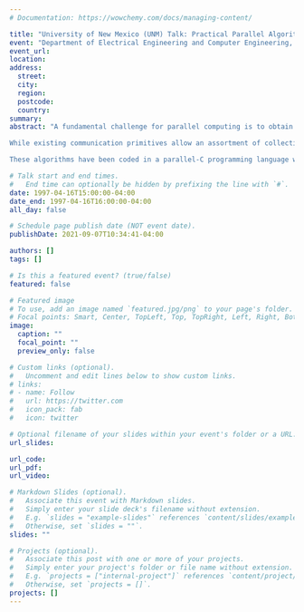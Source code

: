 ```yaml
---
# Documentation: https://wowchemy.com/docs/managing-content/

title: "University of New Mexico (UNM) Talk: Practical Parallel Algorithms for Combiantorial Problems, Data Communication, and Image Processing Applications"
event: "Department of Electrical Engineering and Computer Engineering, The University of New Mexico"
event_url:
location:
address:
  street:
  city:
  region:
  postcode:
  country:
summary:
abstract: "A fundamental challenge for parallel computing is to obtain high-level, architecture independet, algorithms which efficiently execute on general-purpose parallel machines. With the emergence of message passing standards such as MPI, it has become easier to design portable parallel algorithms making use of these primitives. We introduce our model for parallel computation and a number of techniques that allow us to derive scalable and efficient algorithms for data communication, solving combinatorial problems, and image processing applications.

While existing communication primitives allow an assortment of collective communication routines, they do not handle an important communication event when most or all processors have non-uniformly sized personalized messages to exchange with each other. This talk will focus on this event, called an 'h-relation', whose efficient implementation will allow high performance implementations of a large class of algorithms. While most previous h-relation algorithms use randomization, this talk presents a new deterministic approach for h-relation personalized communciation with asymptotically optimal complexity (for h >= p^2). As an application, we present an efficient algorithm for stable integer sorting.

These algorithms have been coded in a parallel-C programming language which follows the SPMD (single program mulitple data) paradigm, and run on a variety of parallel machines, such as, the Cray Research T3D, IBM SP-2, TMC CM-5, Intel Paragon, Meiko Scientific CS-2, and clusters of workstations. Our experimental results are consistent with the theoretical analyses and illustrate the scalability and efficiency of our algorithms across different platforms. In fact, they seem to outperform all similar algorithms known to the authors on these platforms."

# Talk start and end times.
#   End time can optionally be hidden by prefixing the line with `#`.
date: 1997-04-16T15:00:00-04:00
date_end: 1997-04-16T16:00:00-04:00
all_day: false

# Schedule page publish date (NOT event date).
publishDate: 2021-09-07T10:34:41-04:00

authors: []
tags: []

# Is this a featured event? (true/false)
featured: false

# Featured image
# To use, add an image named `featured.jpg/png` to your page's folder. 
# Focal points: Smart, Center, TopLeft, Top, TopRight, Left, Right, BottomLeft, Bottom, BottomRight.
image:
  caption: ""
  focal_point: ""
  preview_only: false

# Custom links (optional).
#   Uncomment and edit lines below to show custom links.
# links:
# - name: Follow
#   url: https://twitter.com
#   icon_pack: fab
#   icon: twitter

# Optional filename of your slides within your event's folder or a URL.
url_slides:

url_code:
url_pdf:
url_video:

# Markdown Slides (optional).
#   Associate this event with Markdown slides.
#   Simply enter your slide deck's filename without extension.
#   E.g. `slides = "example-slides"` references `content/slides/example-slides.md`.
#   Otherwise, set `slides = ""`.
slides: ""

# Projects (optional).
#   Associate this post with one or more of your projects.
#   Simply enter your project's folder or file name without extension.
#   E.g. `projects = ["internal-project"]` references `content/project/deep-learning/index.md`.
#   Otherwise, set `projects = []`.
projects: []
---
```



